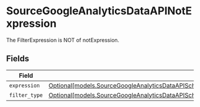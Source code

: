 # SourceGoogleAnalyticsDataAPINotExpression

The FilterExpression is NOT of notExpression.


## Fields

| Field                                                                                                                                                                                                                | Type                                                                                                                                                                                                                 | Required                                                                                                                                                                                                             | Description                                                                                                                                                                                                          |
| -------------------------------------------------------------------------------------------------------------------------------------------------------------------------------------------------------------------- | -------------------------------------------------------------------------------------------------------------------------------------------------------------------------------------------------------------------- | -------------------------------------------------------------------------------------------------------------------------------------------------------------------------------------------------------------------- | -------------------------------------------------------------------------------------------------------------------------------------------------------------------------------------------------------------------- |
| `expression`                                                                                                                                                                                                         | [Optional[models.SourceGoogleAnalyticsDataAPISchemasCustomReportsArrayMetricFilterMetricsFilterExpression]](../models/sourcegoogleanalyticsdataapischemascustomreportsarraymetricfiltermetricsfilterexpression.md)   | :heavy_minus_sign:                                                                                                                                                                                                   | N/A                                                                                                                                                                                                                  |
| `filter_type`                                                                                                                                                                                                        | [Optional[models.SourceGoogleAnalyticsDataAPISchemasCustomReportsArrayMetricFilterMetricsFilter3FilterType]](../models/sourcegoogleanalyticsdataapischemascustomreportsarraymetricfiltermetricsfilter3filtertype.md) | :heavy_minus_sign:                                                                                                                                                                                                   | N/A                                                                                                                                                                                                                  |